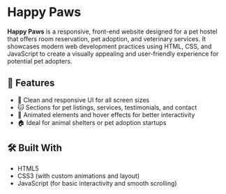 # Happy Paws

**Happy Paws** is a responsive, front-end website designed for a pet hostel that offers room reservation, pet adoption, and veterinary services. It showcases modern web development practices using HTML, CSS, and JavaScript to create a visually appealing and user-friendly experience for potential pet adopters.

## 🌟 Features
- 🐶 Clean and responsive UI for all screen sizes
- 🐱 Sections for pet listings, services, testimonials, and contact
- 🐾 Animated elements and hover effects for better interactivity
- 🏠 Ideal for animal shelters or pet adoption startups

## 🛠️ Built With
- HTML5
- CSS3 (with custom animations and layout)
- JavaScript (for basic interactivity and smooth scrolling)
